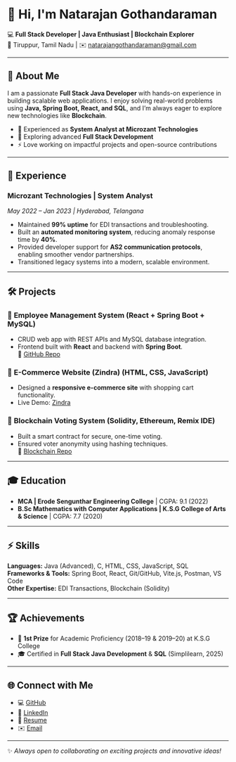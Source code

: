 # 👋 Hi, I'm Natarajan Gothandaraman  

💻 **Full Stack Developer | Java Enthusiast | Blockchain Explorer**  
📍 Tiruppur, Tamil Nadu | ✉️ [natarajangothandaraman@gmail.com](mailto:natarajangothandaraman@gmail.com)  

---

## 🚀 About Me  
I am a passionate **Full Stack Java Developer** with hands-on experience in building scalable web applications. I enjoy solving real-world problems using **Java, Spring Boot, React, and SQL**, and I’m always eager to explore new technologies like **Blockchain**.  

- 🔧 Experienced as **System Analyst at Microzant Technologies**  
- 🌱 Exploring advanced **Full Stack Development**  
- ⚡ Love working on impactful projects and open-source contributions  

---

## 💼 Experience  

### **Microzant Technologies | System Analyst**  
*May 2022 – Jan 2023 | Hyderabad, Telangana*  
- Maintained **99% uptime** for EDI transactions and troubleshooting.  
- Built an **automated monitoring system**, reducing anomaly response time by **40%**.  
- Provided developer support for **AS2 communication protocols**, enabling smoother vendor partnerships.  
- Transitioned legacy systems into a modern, scalable environment.  

---

## 🛠️ Projects  

### 📌 **Employee Management System** (React + Spring Boot + MySQL)  
- CRUD web app with REST APIs and MySQL database integration.  
- Frontend built with **React** and backend with **Spring Boot**.  
🔗 [GitHub Repo](https://github.com/Natarajan-Gothandaraman)  

### 📌 **E-Commerce Website (Zindra)** (HTML, CSS, JavaScript)  
- Designed a **responsive e-commerce site** with shopping cart functionality.  
- Live Demo: [Zindra](https://zindra-e-commerce.vercel.app/)  

### 📌 **Blockchain Voting System** (Solidity, Ethereum, Remix IDE)  
- Built a smart contract for secure, one-time voting.  
- Ensured voter anonymity using hashing techniques.  
🔗 [Blockchain Repo](https://github.com/Natarajan-Gothandaraman)  

---

## 🎓 Education  
- **MCA | Erode Sengunthar Engineering College** | CGPA: 9.1 (2022)  
- **B.Sc Mathematics with Computer Applications | K.S.G College of Arts & Science** | CGPA: 7.7 (2020)  

---

## ⚡ Skills  

**Languages:** Java (Advanced), C, HTML, CSS, JavaScript, SQL  
**Frameworks & Tools:** Spring Boot, React, Git/GitHub, Vite.js, Postman, VS Code  
**Other Expertise:** EDI Transactions, Blockchain (Solidity)  

---

## 🏆 Achievements  
- 🥇 **1st Prize** for Academic Proficiency (2018–19 & 2019–20) at K.S.G College  
- 🎓 Certified in **Full Stack Java Development** & **SQL** (Simplilearn, 2025)  

---

## 🌐 Connect with Me  
- 💻 [GitHub](https://github.com/Natarajan-Gothandaraman)  
- 🔗 [LinkedIn](https://www.linkedin.com/in/natarajangothandaraman/)  
- 📄 [Resume](https://drive.google.com/file/d/1znYBw9UVOh447zGIa_i-XmDw6e-G57il/view?usp=drive_link)  
- ✉️ [Email](mailto:natarajangothandaraman@gmail.com)  

---

✨ *Always open to collaborating on exciting projects and innovative ideas!*  
